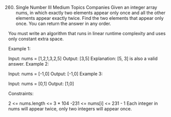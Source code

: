 260. Single Number III
Medium
Topics
Companies
Given an integer array nums, in which exactly two elements appear only once and all the other elements appear exactly twice. Find the two elements that appear only once. You can return the answer in any order.

You must write an algorithm that runs in linear runtime complexity and uses only constant extra space.

 

Example 1:

Input: nums = [1,2,1,3,2,5]
Output: [3,5]
Explanation:  [5, 3] is also a valid answer.
Example 2:

Input: nums = [-1,0]
Output: [-1,0]
Example 3:

Input: nums = [0,1]
Output: [1,0]
 

Constraints:

2 <= nums.length <= 3 * 104
-231 <= nums[i] <= 231 - 1
Each integer in nums will appear twice, only two integers will appear once.